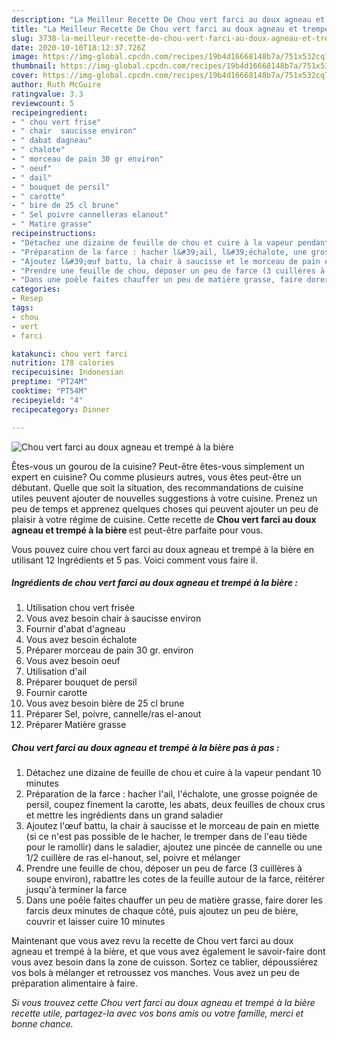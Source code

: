 ```yaml
---
description: "La Meilleur Recette De Chou vert farci au doux agneau et trempé à la bière"
title: "La Meilleur Recette De Chou vert farci au doux agneau et trempé à la bière"
slug: 3738-la-meilleur-recette-de-chou-vert-farci-au-doux-agneau-et-trempe-a-la-biere
date: 2020-10-10T18:12:37.726Z
image: https://img-global.cpcdn.com/recipes/19b4d16668148b7a/751x532cq70/chou-vert-farci-au-doux-agneau-et-trempe-a-la-biere-photo-principale-de-la-recette.jpg
thumbnail: https://img-global.cpcdn.com/recipes/19b4d16668148b7a/751x532cq70/chou-vert-farci-au-doux-agneau-et-trempe-a-la-biere-photo-principale-de-la-recette.jpg
cover: https://img-global.cpcdn.com/recipes/19b4d16668148b7a/751x532cq70/chou-vert-farci-au-doux-agneau-et-trempe-a-la-biere-photo-principale-de-la-recette.jpg
author: Ruth McGuire
ratingvalue: 3.3
reviewcount: 5
recipeingredient:
- " chou vert frise"
- " chair  saucisse environ"
- " dabat dagneau"
- " chalote"
- " morceau de pain 30 gr environ"
- " oeuf"
- " dail"
- " bouquet de persil"
- " carotte"
- " bire de 25 cl brune"
- " Sel poivre cannelleras elanout"
- " Matire grasse"
recipeinstructions:
- "Détachez une dizaine de feuille de chou et cuire à la vapeur pendant 10 minutes"
- "Préparation de la farce : hacher l&#39;ail, l&#39;échalote, une grosse poignée de persil, coupez finement la carotte, les abats, deux feuilles de choux crus et mettre les ingrédients dans un grand saladier"
- "Ajoutez l&#39;œuf battu, la chair à saucisse et le morceau de pain en miette (si ce n&#39;est pas possible de le hacher, le tremper dans de l&#39;eau tiède pour le ramollir) dans le saladier, ajoutez une pincée de cannelle ou une 1/2 cuillère de ras el-hanout, sel, poivre et mélanger"
- "Prendre une feuille de chou, déposer un peu de farce (3 cuillères à soupe environ), rabattre les cotes de la feuille autour de la farce, réitérer jusqu&#39;à terminer la farce"
- "Dans une poêle faites chauffer un peu de matière grasse, faire dorer les farcis deux minutes de chaque côté, puis ajoutez un peu de bière, couvrir et laisser cuire 10 minutes"
categories:
- Resep
tags:
- chou
- vert
- farci

katakunci: chou vert farci 
nutrition: 178 calories
recipecuisine: Indonesian
preptime: "PT24M"
cooktime: "PT54M"
recipeyield: "4"
recipecategory: Dinner

---
```



![Chou vert farci au doux agneau et trempé à la bière](https://img-global.cpcdn.com/recipes/19b4d16668148b7a/751x532cq70/chou-vert-farci-au-doux-agneau-et-trempe-a-la-biere-photo-principale-de-la-recette.jpg)

Êtes-vous un gourou de la cuisine? Peut-être êtes-vous simplement un expert en cuisine? Ou comme plusieurs autres, vous êtes peut-être un débutant. Quelle que soit la situation, des recommandations de cuisine utiles peuvent ajouter de nouvelles suggestions à votre cuisine. Prenez un peu de temps et apprenez quelques choses qui peuvent ajouter un peu de plaisir à votre régime de cuisine. Cette recette de <strong> Chou vert farci au doux agneau et trempé à la bière </strong> est peut-être parfaite pour vous.

<!--inarticleads1-->

Vous pouvez cuire chou vert farci au doux agneau et trempé à la bière en utilisant 12 Ingrédients et 5 pas. Voici comment vous faire il.

##### Ingrédients de chou vert farci au doux agneau et trempé à la bière :

1. Utilisation  chou vert frisée
1. Vous avez besoin  chair à saucisse environ
1. Fournir  d&#39;abat d&#39;agneau
1. Vous avez besoin  échalote
1. Préparer  morceau de pain 30 gr. environ
1. Vous avez besoin  oeuf
1. Utilisation  d&#39;ail
1. Préparer  bouquet de persil
1. Fournir  carotte
1. Vous avez besoin  bière de 25 cl brune
1. Préparer  Sel, poivre, cannelle/ras el-anout
1. Préparer  Matière grasse




<!--inarticleads2-->

##### Chou vert farci au doux agneau et trempé à la bière pas à pas :

1. Détachez une dizaine de feuille de chou et cuire à la vapeur pendant 10 minutes
1. Préparation de la farce : hacher l&#39;ail, l&#39;échalote, une grosse poignée de persil, coupez finement la carotte, les abats, deux feuilles de choux crus et mettre les ingrédients dans un grand saladier
1. Ajoutez l&#39;œuf battu, la chair à saucisse et le morceau de pain en miette (si ce n&#39;est pas possible de le hacher, le tremper dans de l&#39;eau tiède pour le ramollir) dans le saladier, ajoutez une pincée de cannelle ou une 1/2 cuillère de ras el-hanout, sel, poivre et mélanger
1. Prendre une feuille de chou, déposer un peu de farce (3 cuillères à soupe environ), rabattre les cotes de la feuille autour de la farce, réitérer jusqu&#39;à terminer la farce
1. Dans une poêle faites chauffer un peu de matière grasse, faire dorer les farcis deux minutes de chaque côté, puis ajoutez un peu de bière, couvrir et laisser cuire 10 minutes




<!--inarticleads1-->

<p>
Maintenant que vous avez revu la recette de Chou vert farci au doux agneau et trempé à la bière, et que vous avez également le savoir-faire dont vous avez besoin dans la zone de cuisson. Sortez ce tablier, dépoussiérez vos bols à mélanger et retroussez vos manches. Vous avez un peu de préparation alimentaire à faire.
</p>

<p>
<i>Si vous trouvez cette Chou vert farci au doux agneau et trempé à la bière recette utile, partagez-la avec vos bons amis ou votre famille, merci et bonne chance.</i>
</p>
